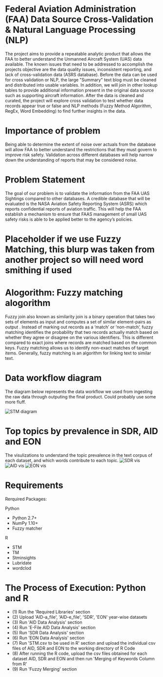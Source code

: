 # Federal Aviation Administration (FAA) Data Source Cross-Validation & Natural Language Processing (NLP)
The project aims to provide a repeatable analytic product that allows the FAA to better understand the Unmanned Aircraft System (UAS) data available. The known issues that need to be addressed to accomplish the projects objective are the data quality issues, inconsistent reporting, and lack of cross-validation data (ASRS database). Before the data can be used for cross validation or NLP, the large "Summary" text blog must be cleaned and distributed into usable variables. In addition, we will join in other lookup tables to provide additional information present in the original data source such as supporting aircraft information. After the data is cleaned and curated, the project will explore cross validation to test whether data records appear true or false and NLP methods (Fuzzy Method Algorithm, RegEx, Word Embedding) to find further insights in the data. 

# Importance of problem 
Being able to determine the extent of noise over actuals from the database will allow FAA to better understand the restrictions that they must govern to improve risk safety. Validation across different databases will help narrow down the understanding of reports that may be considered noise.

# Problem Statement 
The goal of our problem is to validate the information from the FAA UAS Sightings compared to other databases. A credible database that will be evaluated is the NASA Aviation Safety Reporting System (ASRS) which reports confidential reports of aviation traffic. This will help the FAA establish a mechanism to ensure that FAAS management of small UAS safety risks is able to be applied better to the agency’s policies.

# Placeholder if we use Fuzzy Matching, this blurp was taken from another project so will need word smithing if used
# Alogorithm: Fuzzy matching alogorithm
Fuzzy join also known as  similarity join is a binary operation that takes two sets of elements as input and computes a set of similar element-pairs as output . Instead of marking out records as a ‘match’ or ‘non-match’, fuzzy matching identifies the probability that two records actually match based on whether they agree or disagree on the various identifiers. This is different compared to exact joins where records are matched based on the common keys. Fuzzy matching allows us to identify non-exact matches of target items. Generally, fuzzy matching is an algorithm for linking text to similar text.

# Data workflow diagram
The diagram below represents the data workflow we used from ingesting the raw data through outputing the final product. Could probably use some more fluff. 

![STM diagram](https://user-images.githubusercontent.com/61568065/116450855-cbb9a980-a829-11eb-98da-c36dd07dd2f2.PNG)

# Top topics by prevalence in SDR, AID and EON
The visulizations to understand the topic prevalence in the text corpus of each dataset, and which words contribute to each topic.
![SDR vis](https://user-images.githubusercontent.com/61568065/116951025-d2468780-ac54-11eb-85f0-f94351bb28b8.png)
![AID vis](https://user-images.githubusercontent.com/61568065/116952322-60703d00-ac58-11eb-9819-a93b71272524.png)
![EON vis](https://user-images.githubusercontent.com/61568065/116952420-a1685180-ac58-11eb-880c-7c360e54c9ec.png)

# Requirements
Rerquired Packages:

Python
* Python 2.7+
* NumPy 1.10+
* Fuzzy matcher

R 
* STM
* TM
* Stminsights
* Lubridate
* wordclod

# The Process of Execution: Python and R
* (1) Run the 'Required Libraries' section
* (2) Upload 'AID-a_file', 'AID-e_file', 'SDR', 'EON' year-wise datasets
* (3) Run 'AID Data Analysis' section
* (4) Run 'E-File AID Data Analysis' section
* (5) Run 'SDR Data Analysis' section
* (6) Run 'EON Data Analysis' section
* (7) Run 'STM.csv to be used in R' section and upload the individual csv files of AID, SDR and EON to the working directory of R Code
* (8) After running the R code, upload the csv files obtained for each dataset AID, SDR and EON and then run 'Merging of Keywords Column from R'
* (9) Run 'Fuzzy Merging' section